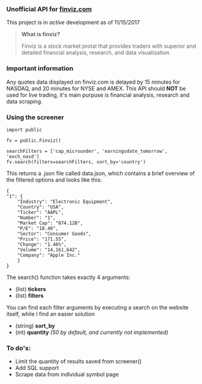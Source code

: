 ### Unofficial API for [finviz.com](http://finviz.com)

This project is in *active* development as of 11/15/2017

> **What is finviz?**
>
> Finviz is a stock market protal that provides traders with superior and detailed financial analysis, research, and data visualization.

### Important information

Any quotes data displayed on finviz.com is delayed by 15 minutes for NASDAQ, and 20 minutes for NYSE and AMEX. This API should **NOT** be used for live trading, it's main purpuse is financial analysis, research and data scraping.

### Using the screener

    import public
    
    fv = public.Finviz()
    
    searchFilters = ['cap_microunder', 'earningsdate_tomorrow', 'exch_nasd']    
    fv.search(filters=searchFilters, sort_by='country')
    
This returns a .json file called data.json, which contains a brief overview of the filtered options and looks like this:

    {
    "1": {
        "Industry": "Electronic Equipment", 
        "Country": "USA", 
        "Ticker": "AAPL", 
        "Number": "1", 
        "Market Cap": "874.12B", 
        "P/E": "18.40", 
        "Sector": "Consumer Goods", 
        "Price": "171.55", 
        "Change": "1.46%", 
        "Volume": "14,161,642", 
        "Company": "Apple Inc."
        }
    }

The search() function takes exactly 4 arguments:
* (list) **tickers**
* (list) **filters**

You can find each filter arguments by executing a search on the website itself, while I find an easier solution

- (string) **sort_by**
- (int) **quantity** *(50 by default, and currently not implemented)*

### To do's:

- Limit the quantity of results saved from screener()
- Add SQL support
- Scrape data from individual symbol page
